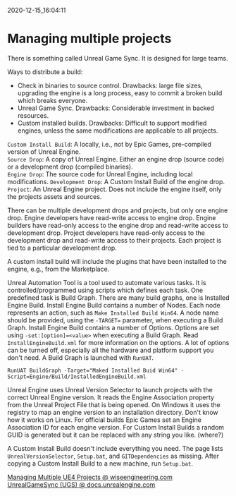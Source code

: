 2020-12-15_16:04:11

# Managing multiple projects

There is something called Unreal Game Sync.
It is designed for large teams.

Ways to distribute a build:
- Check in binaries to source control.
    Drawbacks: large file sizes, upgrading the engine is a long process, easy to commit a broken build which breaks everyone.
- Unreal Game Sync.
    Drawbacks: Considerable investment in backed resources.
- Custom installed builds.
    Drawbacks: Difficult to support modified engines, unless the same modifications are applicable to all projects.

`Custom Install Build`: A locally, i.e., not by Epic Games, pre-compiled version of Unreal Engine.  
`Source Drop`: A copy of Unreal Engine.  Either an engine drop (source code) or a development drop (compiled binaries).  
`Engine Drop`: The source code for Unreal Engine, including local modifications.
`Development Drop`: A Custom Install Build of the engine drop.
`Project`: An Unreal Engine project. Does not include the engine itself, only the projects assets and sources.

There can be multiple development drops and projects, but only one engine drop.
Engine developers have read-write access to engine drop.
Engine builders have read-only access to the engine drop and read-write access to development drop.
Project developers have read-only access to the development drop and read-write access to their projects.
Each project is tied to a particular development drop.

A custom install build will include the plugins that have been installed to the engine, e.g., from the Marketplace.

Unreal Automation Tool is a tool used to automate various tasks.
It is controlled/programmed using scripts which defines each task.
One predefined task is Build Graph.
There are many build graphs, one is Installed Engine Build.
Install Engine Build contains a number of Nodes.
Each node represents an action, such as `Make Installed Build Win64`.
A node name should be provided, using the `-TARGET=` parameter, when executing a Build Graph.
Install Engine Build contains a number of Options.
Options are set using `-set:[option]=<value>` when executing a Build Graph.
Read `InstallEngineBuild.xml` for more information on the options.
A lot of options can be turned off, especially all the hardware and platform support you don't need.
A Build Graph is launched with `RunUAT`.
```
RunUAT BuildGraph -Target="Maked Installed Buid Win64" -Script=Engine/Build/InstalledEngineBuild.xml
```

Unreal Engine uses Unreal Version Selector to launch projects with the correct Unreal Engine version.
It reads the Engine Association property from the Unreal Project File that is being opened.
On Windows it uses the registry to map an engine version to an installation directory.
Don't know how it works on Linux.
For official builds Epic Games set an Engine Association ID for each engine version.
For Custom Install Builds a random GUID is generated but it can be replaced with any string you like. (where?)

A Custom Install Build doesn't include everything you need.
The page lists `UnrealVersionSelector`, `Setup.bat`, and `GITDependencies` as missing.
After copying a Custom Install Build to a new machine, run `Setup.bat`.



[Managing Multiple UE4 Projects @ wiseengineering.com](https://wisengineering.com/downloads/ManagingUE4Projects.pdf)   
[UnrealGameSync (UGS) @ docs.unrealengine.com](https://docs.unrealengine.com/en-US/ProductionPipelines/DeployingTheEngine/UnrealGameSync/index.html)  
